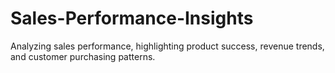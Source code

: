 # Sales-Performance-Insights
Analyzing sales performance, highlighting product success, revenue trends, and customer purchasing patterns.
